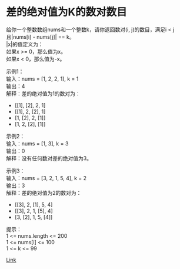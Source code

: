 <h1>差的绝对值为K的数对数目</h1>

给你一个整数数组nums和一个整数k，请你返回数对(i, j)的数目，满足i < j且|nums[i] - nums[j]| == k。</br>
|x|的值定义为：</br>
如果x >= 0，那么值为x。</br>
如果x < 0，那么值为-x。</br>

示例1：</br>
输入：nums = [1, 2, 2, 1], k = 1</br>
输出：4</br>
解释：差的绝对值为1的数对为：</br>
- [[1], [2], 2, 1]</br>
- [[1], 2, [2], 1]</br>
- [1, [2], 2, [1]]</br>
- [1, 2, [2], [1]]</br>

示例2：</br>
输入：nums = [1, 3], k = 3</br>
输出：0</br>
解释：没有任何数对差的绝对值为3。</br>

示例3：</br>
输入：nums = [3, 2, 1, 5, 4], k = 2</br>
输出：3</br>
解释：差的绝对值为2的数对为：</br>
- [[3], 2, [1], 5, 4]</br>
- [[3], 2, 1, [5], 4]</br>
- [3, [2], 1, 5, [4]]</br>

提示：</br>
1 <= nums.length <= 200</br>
1 <= nums[i] <= 100</br>
1 <= k <= 99</br>

[Link](https://leetcode-cn.com/problems/count-number-of-pairs-with-absolute-difference-k/)